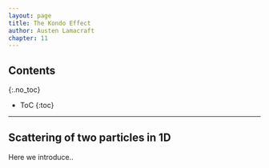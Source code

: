 ```yaml
---
layout: page
title: The Kondo Effect
author: Austen Lamacraft
chapter: 11
---
```


## Contents
{:.no_toc}

* ToC
{:toc}

---

## Scattering of two particles in 1D

Here we introduce..
